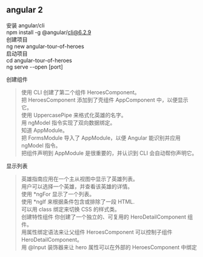 ## angular 2
安装 angular/cli  
npm install -g @angular/cli@6.2.9  
创建项目  
ng new angular-tour-of-heroes  
启动项目  
cd angular-tour-of-heroes  
ng serve --open  [port]  
  
创建组件
>使用 CLI 创建了第二个组件 HeroesComponent。  
>把 HeroesComponent 添加到了壳组件 AppComponent 中，以便显示它。  
>使用 UppercasePipe 来格式化英雄的名字。  
>用 ngModel 指令实现了双向数据绑定。  
>知道 AppModule。  
>把 FormsModule 导入了 AppModule，以便 Angular 能识别并应用 ngModel 指令。  
>把组件声明到 AppModule 是很重要的，并认识到 CLI 会自动帮你声明它。  

显示列表
>英雄指南应用在一个主从视图中显示了英雄列表。  
>用户可以选择一个英雄，并查看该英雄的详情。  
>使用 *ngFor 显示了一个列表。  
>使用 *ngIf 来根据条件包含或排除了一段 HTML.  
>可以用 class 绑定来切换 CSS 的样式类。  
创建特性组件
>你创建了一个独立的、可复用的 HeroDetailComponent 组件。  
>用属性绑定语法来让父组件 HeroesComponent 可以控制子组件 HeroDetailComponent。  
>用 @Input 装饰器来让 hero 属性可以在外部的 HeroesComponent 中绑定  
